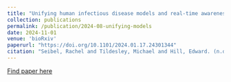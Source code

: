 ```yaml
---
title: "Unifying human infectious disease models and real-time awareness of population- and subpopulation-level intervention effectiveness"
collection: publications
permalink: /publication/2024-08-unifying-models
date: 2024-11-01
venue: 'bioRxiv'
paperurl: "https://doi.org/10.1101/2024.01.17.24301344"
citation: "Seibel, Rachel and Tildesley, Michael and Hill, Edward. (n.d. pre-print). &quot;Unifying human infectious disease models and real-time awareness of population- and subpopulation-level intervention effectiveness.&quot; <i>bioRxiv</i>."
---
```


[Find paper here](https://doi.org/10.1101/2024.01.17.24301344)
